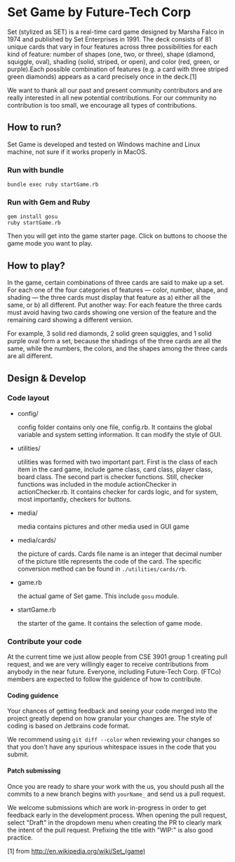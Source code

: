 # Set Game by Future-Tech Corp
Set (stylized as SET) is a real-time card game designed by Marsha Falco in 1974 and published by Set Enterprises in 1991. The deck consists of 81 unique cards that vary in four features across three possibilities for each kind of feature: number of shapes (one, two, or three), shape (diamond, squiggle, oval), shading (solid, striped, or open), and color (red, green, or purple).Each possible combination of features (e.g. a card with three striped green diamonds) appears as a card precisely once in the deck.[1]

We want to thank all our past and present community contributors and are really interested in all new potential contributions. For our community no contribution is too small, we encourage all types of contributions.

## How to run?
Set Game is developed and tested on Windows machine and Linux machine, not sure if it works properly in MacOS.
### Run with bundle
```shell
bundle exec ruby startGame.rb
```
### Run with Gem and Ruby
```shell
gem install gosu
ruby startGame.rb
```
Then you will get into the game starter page. Click on buttons to choose the game mode you want to play.

## How to play?
In the game, certain combinations of three cards are said to make up a set. For each one of the four categories of features — color, number, shape, and shading — the three cards must display that feature as a) either all the same, or b) all different. Put another way: For each feature the three cards must avoid having two cards showing one version of the feature and the remaining card showing a different version.

For example, 3 solid red diamonds, 2 solid green squiggles, and 1 solid purple oval form a set, because the shadings of the three cards are all the same, while the numbers, the colors, and the shapes among the three cards are all different.


## Design & Develop
### Code layout
* config/ 

    config folder contains only one file, config.rb. It contains the global variable and system setting information. It can modify the style of GUI.


* utilities/

    utilities was formed with two important part. First is the class of each item in the card game, include game class, card class, player class, board class. The second part is checker functions. Still, checker functions was included in the module actionChecker in actionChecker.rb. It contains checker for cards logic, and for system, most importantly, checkers for buttons.


* media/

    media contains pictures and other media used in GUI game


* media/cards/

    the picture of cards. Cards file name is an integer that decimal number of the picture title represents the code of the card. The specific conversion method can be found in ```./utilities/cards/rb```.


* game.rb

    the actual game of Set game. This include ```gosu``` module.


* startGame.rb
    
    the starter of the game. It contains the selection of game mode.
    

### Contribute your code
At the current time we just allow people from CSE 3901 group 1 creating pull request, and we are very willingly eager to receive contributions from anybody in the near future. Everyone, including Future-Tech Corp. (FTCo) members are expected to follow the guidence of how to contribute.

#### Coding guidence
Your chances of getting feedback and seeing your code merged into the project greatly depend on how granular your changes are. The style of coding is based on Jetbrains code format.

We recommend using ```git diff --color``` when reviewing your changes so that you don't have any spurious whitespace issues in the code that you submit.

#### Patch submissing
Once you are ready to share your work with the us, you should push all the commits to a new branch begins with ```yourName_``` and send us a pull request.

We welcome submissions which are work in-progress in order to get feedback early in the development process. When opening the pull request, select "Draft" in the dropdown menu when creating the PR to clearly mark the intent of the pull request. Prefixing the title with "WIP:" is also good practice.
    
[1] from http://en.wikipedia.org/wiki/Set_(game)

